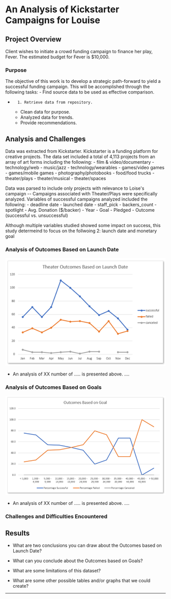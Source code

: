 # An Analysis of Kickstarter Campaigns for Louise

## Project Overview
Client wishes to initiate a crowd funding campaign to finance her play, Fever. The estimated budget for Fever is $10,000.  

### Purpose
The objective of this work is to develop a strategic path-forward to yield a successful funding campaign.  This will be accomplished through the following tasks:
       - Find source data to be used as effective comparison.  
-       1. Retrieve data from repository.
     - Clean data for purpose. 
     - Analyzed data for trends.  
     - Provide recommendations.  

## Analysis and Challenges
Data was extracted from Kickstarter.  Kickstarter is a funding platform for creative projects.  The data set included a total of 4,113 projects from an array of art forms including the following: 
     - film & video/documentary
     - technology/web
     - music/jazz
     - technology/wearables
     - games/video games
     - games/mobile games
     - photography/photobooks
     - food/food trucks
     - theater/plays
     - theater/musical
     - theater/spaces

Data was parsed to include only projects with relevance to Loise's campaign -- Campaigns associated with Theater/Plays were specifically analyzed.  Variables of successful campaigns analyzed included the following: 
     - deadline date
     - launched date
     - staff_pick
     - backers_count
     - spotlight
     - Avg. Donation ($/backer)
     - Year
     - Goal
     - Pledged
     - Outcome (successful vs. unsuccessful)

Although multiple variables studied showed some impact on success, this study determeind to focus on the follwoing 2:  launch date and monetary goal


### Analysis of Outcomes Based on Launch Date

![Theater_Outcomes_vs_Launch.PNG](https://github.com/MikeHankinson/kickstarter-analysis/blob/master/Theater_Outcomes_vs_Launch.PNG)

- An analysis of XX number of ..... is presented above.  ....

### Analysis of Outcomes Based on Goals

![Outcomes_vs_Goals.PNG](https://github.com/MikeHankinson/kickstarter-analysis/blob/master/Outcomes_vs_Goals.PNG)

- An analysis of XX number of ..... is presented above.  ....

### Challenges and Difficulties Encountered

## Results

- What are two conclusions you can draw about the Outcomes based on Launch Date?

- What can you conclude about the Outcomes based on Goals?

- What are some limitations of this dataset?

- What are some other possible tables and/or graphs that we could create?






-----------------------------------------------------------------------------------------------------------
